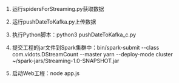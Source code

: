 1. 运行spidersForStreaming.py获取数据

2. 运行pushDateToKafka.py上传数据

3. 执行Python脚本：python3 pushDateToKafka_c.py

4. 提交工程的jar文件到Spark集群中：bin/spark-submit --class com.vidots.DStreamCount --master yarn --deploy-mode cluster ~/spark-jars/Streaming-1.0-SNAPSHOT.jar

5. 启动Web工程：node app.js